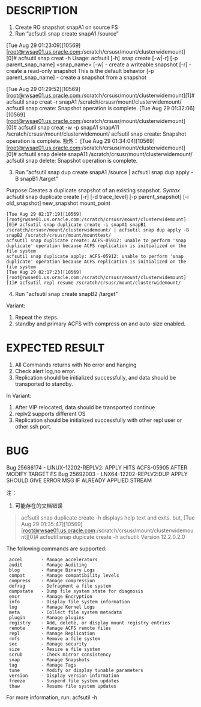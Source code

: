 # DESCRIPTION
1. Create RO snapshot snapA1 on source FS
2. Run “acfsutil snap create snapA1 /source”
>
[Tue Aug 29 01:23:09][10569][root@rwsae01.us.oracle.com:/scratch/crsusr/mount/clusterwidemount][0]# acfsutil snap creat -h
Usage: acfsutil [-h] snap create [-w|-r] [-p parent_snap_name] <snap_name> <mountpoint>
                [-w]                      - create a writeable snapshot
                [-r]                      - create a read-only snapshot
                                            This is the default behavior
                [-p parent_snap_name]     - create a snapshot from a snapshot

[Tue Aug 29 01:29:52][10569][root@rwsae01.us.oracle.com:/scratch/crsusr/mount/clusterwidemount][1]# acfsutil snap creat -r snapA1 /scratch/crsusr/mount/clusterwidemount/
acfsutil snap create: Snapshot operation is complete.
[Tue Aug 29 01:32:06][10569][root@rwsae01.us.oracle.com:/scratch/crsusr/mount/clusterwidemount][0]# acfsutil snap creat -w -p snapA1 snapA11 /scratch/crsusr/mount/clusterwidemount/
acfsutil snap create: Snapshot operation is complete.
额外：
[Tue Aug 29 01:34:04][10569][root@rwsae01.us.oracle.com:/scratch/crsusr/mount/clusterwidemount][0]# acfsutil snap delete snapA11 /scratch/crsusr/mount/clusterwidemount/
acfsutil snap delete: Snapshot operation is complete.
>

3.  Run ”acfsutil snap dup create snapA1 /source | acfsutil snap dup apply -B snapB1 /target”
>
Purpose:Creates a duplicate snapshot of an existing snapshot.
*Syntax*
acfsutil snap duplicate create [-r] [-d trace_level] [-p parent_snapshot] [-i old_snapshot] new_snapshot mount_point

```
[Tue Aug 29 02:17:19][10569][root@rwsae01.us.oracle.com:/scratch/crsusr/mount/clusterwidemount][0]# acfsutil snap duplicate create -i snapA1 snapB1 /scratch/crsusr/mount/clusterwidemount/ | acfsutil snap dup apply -B snapB2 /scratch/crsusr/mount/mounttest/
acfsutil snap duplicate create: ACFS-05912: unable to perform 'snap duplicate' operation because ACFS replication is initialized on the file system
acfsutil snap duplicate apply: ACFS-05912: unable to perform 'snap duplicate' operation because ACFS replication is initialized on the file system
[Tue Aug 29 02:17:23][10569][root@rwsae01.us.oracle.com:/scratch/crsusr/mount/clusterwidemount][1]# acfsutil repl resume /scratch/crsusr/mount/clusterwidemount/
```


>

4. Run "acfsutil snap create snapB2 /target"

Variant:
1. Repeat the steps.
2. standby and primary ACFS with compress on and auto-size enabled.

# EXPECTED RESULT
1. All Commands returns with No error and hanging
2. Check alert log,no error.
3. Replication should be initialized successfully, and data should be transported to standby.

In Variant:
1. After VIP relocated, data should be transported continue 
2. replv2 supports  different OS
3. Replication should be initialized successfully with other repl user or other ssh port.

# BUG
Bug 25686174 - LINUX-12202-REPLV2: APPLY HITS ACFS-05905 AFTER MODIFY TARGET FS 
Bug 25692003 - LNX64-12202-REPLV2:DUP APPLY SHOULD GIVE ERROR MSG IF ALREADY APPLIED STREAM 

注：
1. 可能存在的文档错误
> acfsutil snap duplicate create -h displays help text and exits.
>but,
[Tue Aug 29 01:35:47][10569][root@rwsae01.us.oracle.com:/scratch/crsusr/mount/clusterwidemount][0]# acfsutil snap dupicate create -h
acfsutil: Version 12.2.0.2.0

The following commands are supported:

     accel       - Manage accelerators
     audit       - Manage Auditing
     blog        - Manage Binary Logs
     compat      - Manage compatibility levels
     compress    - Manage compression
     defrag      - Defragment a file system
     dumpstate   - Dump file system state for diagnosis
     encr        - Manage Encryption
     info        - Display file system information
     log         - Manage Kernel Logs
     meta        - Collect file system metadata
     plugin      - Manage plugins
     registry    - Add, delete, or display mount registry entries
     remote      - Manage ACFS remote files
     repl        - Manage Replication
     rmfs        - Remove a file system
     sec         - Manage security
     size        - Resize a file system
     scrub       - Check mirror consistency
     snap        - Manage Snapshots
     tag         - Manage Tags
     tune        - Modify or display tunable parameters
     version     - Display version information
     freeze      - Suspend file system updates
     thaw        - Resume file system updates

For more information, run:  acfsutil -h <command>
